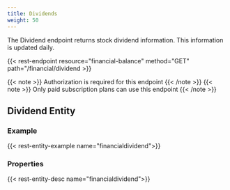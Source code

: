 ```yaml
---
title: Dividends
weight: 50
---
```


The Dividend endpoint returns stock dividend information. This information is updated daily.

{{< rest-endpoint resource="financial-balance" method="GET" path="/financial/dividend >}}

{{< note >}} Authorization is required for this endpoint {{< /note >}}
{{< note >}} Only paid subscription plans can use this endpoint {{< /note >}}

## Dividend Entity

### Example
{{< rest-entity-example name="financialdividend">}}

### Properties
{{< rest-entity-desc name="financialdividend">}}

